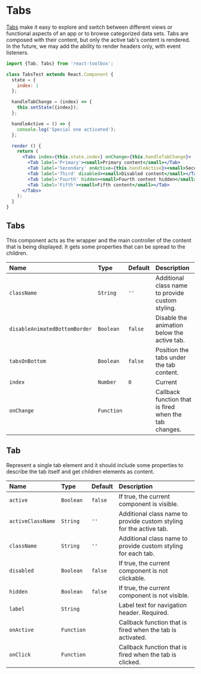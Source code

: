 # Tabs

[Tabs](https://www.google.com/design/spec/components/tabs.html) make it easy to explore and switch between different views or functional aspects of an app or to browse categorized data sets.  Tabs are composed with their content, but only the active tab's content is rendered.  In the future, we may add the ability to render headers only, with event listeners.

<!-- example -->
```jsx
import {Tab, Tabs} from 'react-toolbox';

class TabsTest extends React.Component {
  state = {
    index: 1
  };

  handleTabChange = (index) => {
    this.setState({index});
  };

  handleActive = () => {
    console.log('Special one activated');
  };

  render () {
    return (
      <Tabs index={this.state.index} onChange={this.handleTabChange}>
        <Tab label='Primary'><small>Primary content</small></Tab>
        <Tab label='Secondary' onActive={this.handleActive}><small>Secondary content</small></Tab>
        <Tab label='Third' disabled><small>Disabled content</small></Tab>
        <Tab label='Fourth' hidden><small>Fourth content hidden</small></Tab>
        <Tab label='Fifth'><small>Fifth content</small></Tab>
      </Tabs>
    );
  }
}
```

## Tabs

This component acts as the wrapper and the main controller of the content that is being displayed. It gets some properties that can be spread to the children.

| Name                          | Type            | Default         | Description|
|:-----|:-----|:-----|:-----|
| `className`                   | `String`        | `''`            | Additional class name to provide custom styling.|
| `disableAnimatedBottomBorder` | `Boolean`       | `false`         | Disable the animation below the active tab.|
| `tabsOnBottom`                | `Boolean`       | `false`         | Position the tabs under the tab content.|
| `index`                       | `Number`        | `0`             | Current <Tab> |
| `onChange`                    | `Function`      |                 | Callback function that is fired when the tab changes.|

## Tab

Represent a single tab element and it should include some properties to describe the tab itself and get children elements as content.

| Name              | Type            | Default         | Description|
|:-----|:-----|:-----|:-----|
| `active`          | `Boolean`       | `false`         | If true, the current component is visible.|
| `activeClassName` | `String`        | `''`            | Additional class name to provide custom styling for the active tab.|
| `className`       | `String`        | `''`            | Additional class name to provide custom styling for each tab.|
| `disabled`        | `Boolean`       | `false`         | If true, the current component is not clickable.|
| `hidden`          | `Boolean`       | `false`         | If true, the current component is not visible.|
| `label`           | `String`        |                 | Label text for navigation header. Required. |
| `onActive`        | `Function`      |                 | Callback function that is fired when the tab is activated. |
| `onClick`         | `Function`      |                 | Callback function that is fired when the tab is clicked. |
